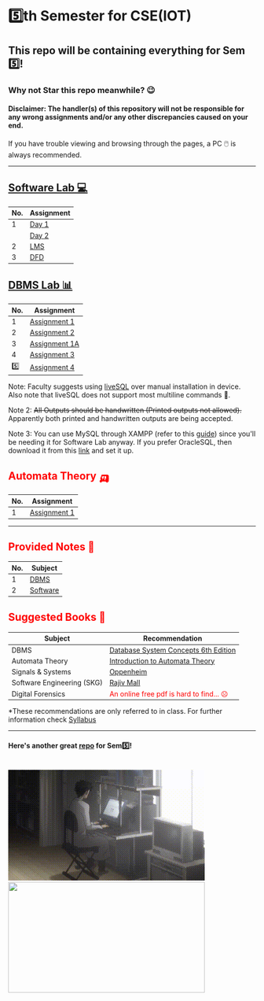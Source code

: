 # 5️⃣th Semester for CSE(IOT)
## This repo will be containing everything for Sem 5️⃣!
### Why not Star this repo meanwhile? 😉
#### Disclaimer: The handler(s) of this repository will not be responsible for any wrong assignments and/or any other discrepancies caused on your end.
If you have trouble viewing and browsing through the pages, a PC 🖱️ is always recommended. 

---

## <span style="color:red;">[Software Lab 💻](/SOFTWARE_LAB/PCCCSE593.pdf)</span>

| No. | Assignment |
| --- | --- |
| 1 | <span style="color:red;">[Day 1](/SOFTWARE_LAB/Day1/)</span> |
|   | <span style="color:red;">[Day 2](/SOFTWARE_LAB/Day2/)</span> |
| 2 | <span style="color:red;">[LMS](/SOFTWARE_LAB/library_system)</span> |
| 3 | <span style="color:red;">[DFD](/SOFTWARE_LAB/DFD)</span> |

## <span style="color:red;">[DBMS Lab 📊](/DBMS_LAB/PCC-CSE591.pdf)</span>

| No. | Assignment |
| --- | --- |
| 1 | <span style="color:red;">[Assignment 1](/DBMS_LAB/Assignment1)</span> |
| 2 | <span style="color:red;">[Assignment 2](/DBMS_LAB/Assignment2)</span> |
| 3 | <span style="color:red;">[Assignment 1A](/DBMS_LAB/Assignment1A)</span> |
| 4 | <span style="color:red;">[Assignment 3](/DBMS_LAB/Assignment3)</span> |
| 5️⃣ | <span style="color:red;">[Assignment 4](/DBMS_LAB/Assignment4)</span> |

Note: Faculty suggests using <span style="color:red;">[liveSQL](https://www.bing.com/ck/a?!&&p=a9d0ddf772a14109JmltdHM9MTY5MDE1NjgwMCZpZ3VpZD0zM2RiODkyZi05NWM1LTZlYzUtMmZiOS05YTdhOTQ2ODZmMmQmaW5zaWQ9NTIyNQ&ptn=3&hsh=3&fclid=33db892f-95c5-6ec5-2fb9-9a7a94686f2d&psq=oraclelive&u=a1aHR0cHM6Ly9saXZlc3FsLm9yYWNsZS5jb20vYXBleC9mP3A9NTkwOjE3Ojc5ODMxMzcwOTU3NDg6Ojo6Og&ntb=1)</span> over manual installation in device. Also note that liveSQL does not support most multiline commands 💢.

Note 2: <s>All Outputs should be handwritten (Printed outputs not allowed).</s> Apparently both printed and handwritten outputs are being accepted.

Note 3: You can use MySQL through XAMPP (refer to this <span style="color:red;">[guide](/DBMS_LAB/guide.md)</span>) since you'll be needing it for Software Lab anyway. If you prefer OracleSQL, then download it from this <span style="color:red;">[link](https://www.appservgrid.com/coherence/downxe.html)</span> and set it up.

## <span style="color:red;">Automata Theory 🛺</span>

| No. | Assignment |
| --- | --- |
| 1 | <span style="color:red;">[Assignment 1](/AUTOMATA/Assignment1)</span> |

---

## <span style="color:red;">Provided Notes 📜</span>

| No. | Subject |
| --- | --- |
| 1 | <span style="color:red;">[DBMS](/Notes/DBMS/)</span> |
| 2 | <span style="color:red;">[Software](/Notes/Software/)</span> |

## <span style="color:red;">Suggested Books 📖</span>

| Subject | Recommendation |
| --- | --- |
| DBMS | <span style="color:red;">[Database System Concepts 6th Edition](https://drive.google.com/file/d/13q8K7vhvQaavlgoO1eJpKQHKjaTBh8dP/view?pli=1)</span> |
| Automata Theory | <span style="color:red;">[Introduction to Automata Theory](https://idoc.pub/queue/introduction-to-automata-theory-languages-by-john-e-hopcroft-rajeev-motwani-jeffrey-d-ullman-546gd9dyrqn8)</span> |
| Signals & Systems | <span style="color:red;">[Oppenheim](https://vdocument.in/oppenheim-signals-and-systems-complete.html?page=1)</span> |
| Software Engineering (SKG) | <span style="color:red;">[Rajiv Mall](https://davcollegetitilagarh.org/wp-content/uploads/2020/09/fundamentals-of-software-engineering-fourth-edition-rajib-mall.pdf)</span> |
| Digital Forensics | <span style="color:red;">An online free pdf is hard to find... ☹️</span> |

*These recommendations are only referred to in class. For further information check <span style="color:red;">[Syllabus](/5th%20Sem%20CSE(IOT%2C%20CYS%2C%20BCT)%202021%20-%202025%20Batch%20Syllabus.pdf)</span>

---

#### Here's another great <span style="color:red;">[repo](https://github.com/BEASTgg/5thsem)</span> for Sem5️⃣! <br><br>

<p align="left">
  <img src="https://github.com/PixMusicaX/PiXMusicaX/blob/main/Okabe%20Rintaro%20Typing%20on%20the%20computer%20ASMR.gif" />  <img src="https://github.com/PixMusicaX/Sem5IOT/assets/129383302/fc91dd73-9539-4b10-b64a-26dd780c7557" width="400" height="225"/>
  </p>
